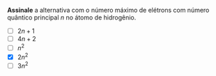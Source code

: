 **Assinale** a alternativa com o número máximo de elétrons com número quântico principal $n$ no átomo de hidrogênio.

- [ ] $2n + 1$
- [ ] $4n + 2$
- [ ] $n^2$
- [x] $2n^2$
- [ ] $3n^2$ 
